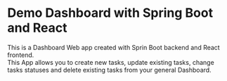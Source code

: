 # Demo Dashboard with Spring Boot and React
This is a Dashboard Web app created with Sprin Boot backend and React frontend.<br>
This App allows you to create new tasks, update existing tasks, change tasks statuses and delete existing tasks from your general Dashboard.
